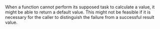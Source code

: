 When a function cannot perform its supposed task to calculate a value, it might be able to return a default value. This might not be feasible if it is necessary for the caller to distinguish the failure from a successful result value.